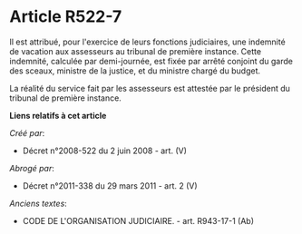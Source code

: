 # Article R522-7

Il est attribué, pour l'exercice de leurs fonctions judiciaires, une indemnité de vacation aux assesseurs au tribunal de
première instance. Cette indemnité, calculée par demi-journée, est fixée par arrêté conjoint du garde des sceaux, ministre de
la justice, et du ministre chargé du budget.

La réalité du service fait par les assesseurs est attestée par le président du tribunal de première instance.

**Liens relatifs à cet article**

_Créé par_:

  - Décret n°2008-522 du 2 juin 2008 - art. (V)

_Abrogé par_:

  - Décret n°2011-338 du 29 mars 2011 - art. 2 (V)

_Anciens textes_:

  - CODE DE L'ORGANISATION JUDICIAIRE. - art. R943-17-1 (Ab)
